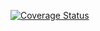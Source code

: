 <a href='https://coveralls.io/github/aalawy/c4cs-w18-rpn?branch=master'><img src='https://coveralls.io/repos/github/aalawy/c4cs-w18-rpn/badge.svg?branch=master' alt='Coverage Status' /></a>
